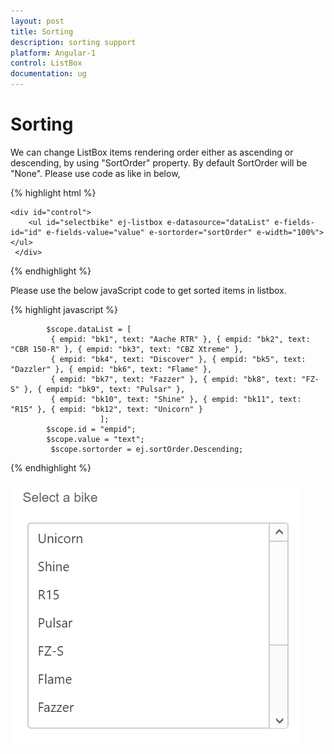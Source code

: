 ```yaml
---
layout: post
title: Sorting
description: sorting support
platform: Angular-1
control: ListBox
documentation: ug
---
```


# Sorting

We can change ListBox items rendering order either as ascending or descending, by using "SortOrder" property. By default SortOrder will be "None". Please use code as like in below,

 {% highlight html %}

    <div id="control">
        <ul id="selectbike" ej-listbox e-datasource="dataList" e-fields-id="id" e-fields-value="value" e-sortorder="sortOrder" e-width="100%"></ul>
     </div>

 {% endhighlight %} 

 Please use the below javaScript code to get sorted items in listbox.

 {% highlight javascript %}

            $scope.dataList = [
             { empid: "bk1", text: "Aache RTR" }, { empid: "bk2", text: "CBR 150-R" }, { empid: "bk3", text: "CBZ Xtreme" },
             { empid: "bk4", text: "Discover" }, { empid: "bk5", text: "Dazzler" }, { empid: "bk6", text: "Flame" },
             { empid: "bk7", text: "Fazzer" }, { empid: "bk8", text: "FZ-S" }, { empid: "bk9", text: "Pulsar" },
             { empid: "bk10", text: "Shine" }, { empid: "bk11", text: "R15" }, { empid: "bk12", text: "Unicorn" }
                        ];
            $scope.id = "empid";
            $scope.value = "text";
             $scope.sortorder = ej.sortOrder.Descending;

   {% endhighlight %}

   ![](Sorting-Images\img1.png)